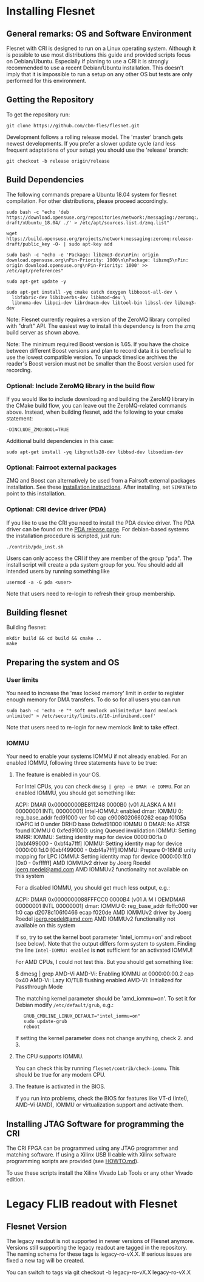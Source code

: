 Installing Flesnet
==================

General remarks: OS and Software Environment
--------------------------------------------

Flesnet with CRI is designed to run on a Linux operating system.
Although it is possible to use most distributions this guide and
provided scripts focus on Debian/Ubuntu. Especially if planing to use
a CRI it is strongly recommended to use a recent Debian/Ubuntu
installation. This doesn't imply that it is impossible to run a setup
on any other OS but tests are only performed for this environment.

Getting the Repository
----------------------

To get the repository run:

    git clone https://github.com/cbm-fles/flesnet.git

Development follows a rolling release model. The 'master' branch gets
newest developments. If you prefer a slower update cycle (and less
frequent adaptations of your setup) you should use the 'release'
branch:

    git checkout -b release origin/release

Build Dependencies
------------------

The following commands prepare a Ubuntu 18.04 system for flesnet
compilation. For other distributions, please proceed accordingly.

    sudo bash -c "echo 'deb https://download.opensuse.org/repositories/network:/messaging:/zeromq:/release-draft/xUbuntu_18.04/ ./' > /etc/apt/sources.list.d/zmq.list"

    wget https://build.opensuse.org/projects/network:messaging:zeromq:release-draft/public_key -O- | sudo apt-key add

    sudo bash -c "echo -e 'Package: libzmq3-dev\nPin: origin download.opensuse.org\nPin-Priority: 1000\n\nPackage: libzmq5\nPin: origin download.opensuse.org\nPin-Priority: 1000' >> /etc/apt/preferences"

    sudo apt-get update -y

    sudo apt-get install -yq cmake catch doxygen libboost-all-dev \
      libfabric-dev libibverbs-dev libkmod-dev \
      libnuma-dev libpci-dev librdmacm-dev libtool-bin libssl-dev libzmq3-dev

Note: Flesnet currently requires a version of the ZeroMQ library
compiled with "draft" API. The easiest way to install this dependency
is from the zmq build server as shown above.

Note: The minimum required Boost version is 1.65. If you have the
choice between different Boost versions and plan to record data it is
beneficial to use the lowest compatible version. To unpack timeslice
archives the reader's Boost version must not be smaller than the Boost
version used for recording.


### Optional: Include ZeroMQ library in the build flow

If you would like to include downloading and building the ZeroMQ library
in the CMake build flow, you can leave out the ZeroMQ-related commands above.
Instead, when building flesnet, add the following to your cmake statement:

    -DINCLUDE_ZMQ:BOOL=TRUE

Additional build dependencies in this case:

    sudo apt-get install -yq libgnutls28-dev libbsd-dev libsodium-dev


### Optional: Fairroot external packages

ZMQ and Boost can alternatively be used from a Fairsoft external packages
installation. See these [installation instructions][fairsoft-ext].
After installing, set `SIMPATH` to point to this installation.

[fairsoft-ext]: http://fairroot.gsi.de/?q=node/8


### Optional: CRI device driver (PDA)

If you like to use the CRI you need to install the PDA device driver.
The PDA driver can be found on the [PDA release page][pda-releases].
For debian-based systems the installation procedure is scripted, just run:

    ./contrib/pda_inst.sh

Users can only access the CRI if they are member of the group "pda".
The install script will create a pda system group for you. You should
add all intended users by running something like

    usermod -a -G pda <user>

Note that users need to re-login to refresh their group membership.

[pda-releases]: https://github.com/cbm-fles/pda/releases

Building flesnet
----------------

Building flesnet:

    mkdir build && cd build && cmake ..
    make


Preparing the system and OS
---------------------------

### User limits

You need to increase the 'max locked memory' limit in order to
register enough memory for DMA transfers. To do so for all users you can run

    sudo bash -c 'echo -e "* soft memlock unlimited\n* hard memlock unlimited" > /etc/security/limits.d/10-infiniband.conf'

Note that users need to re-login for new memlock limit to take effect.

### IOMMU

Your need to enable your systems IOMMU if not already enabled.
For an enabled IOMMU, following three statements have to be true:

  1. The feature is enabled in your OS.

     For Intel CPUs, you can check `dmesg | grep -e DMAR -e IOMMU`.
     For an enabled IOMMU, you should get something like:

        ACPI: DMAR 0x00000000BE811248 0000B0 (v01 ALASKA A M I    00000001 INTL 00000001)
        Intel-IOMMU: enabled
        dmar: IOMMU 0: reg_base_addr fed91000 ver 1:0 cap c9008020660262 ecap f0105a
        IOAPIC id 0 under DRHD base  0xfed91000 IOMMU 0
        DMAR: No ATSR found
        IOMMU 0 0xfed91000: using Queued invalidation
        IOMMU: Setting RMRR:
        IOMMU: Setting identity map for device 0000:00:1a.0 [0xbf499000 - 0xbf4a7fff]
        IOMMU: Setting identity map for device 0000:00:1d.0 [0xbf499000 - 0xbf4a7fff]
        IOMMU: Prepare 0-16MiB unity mapping for LPC
        IOMMU: Setting identity map for device 0000:00:1f.0 [0x0 - 0xffffff]
        AMD IOMMUv2 driver by Joerg Roedel <joerg.roedel@amd.com>
        AMD IOMMUv2 functionality not available on this system

     For a disabled IOMMU, you should get much less output, e.g.:

        ACPI: DMAR 0x0000000088FFFCC0 0000B4 (v01 A M I  OEMDMAR  00000001 INTL 00000001)
        dmar: IOMMU 0: reg_base_addr fbffc000 ver 1:0 cap d2078c106f0466 ecap f020de
        AMD IOMMUv2 driver by Joerg Roedel <joerg.roedel@amd.com>
        AMD IOMMUv2 functionality not available on this system

     If so, try to set the kernel boot parameter 'intel_iommu=on' and reboot
	 (see below). Note that the output differs form system to system.
     Finding the line `Intel-IOMMU: enabled` is **not** sufficient for an
	 activated IOMMU!

     For AMD CPUs, I could not test this. But you should get something like:

        $ dmesg | grep AMD-Vi
        AMD-Vi: Enabling IOMMU at 0000:00:00.2 cap 0x40
        AMD-Vi: Lazy IO/TLB flushing enabled
        AMD-Vi: Initialized for Passthrough Mode

     The matching kernel parameter should be 'amd_iommu=on'.
     To set it for Debian modify `/etc/default/grub`, e.g.:

            GRUB_CMDLINE_LINUX_DEFAULT="intel_iommu=on"
            sudo update-grub
            reboot

     If setting the kernel parameter does not change anything, check 2. and 3.

  2. The CPU supports IOMMU.

     You can check this by running `flesnet/contrib/check-iommu`. This should
	 be true for any modern CPU.

  3. The feature is activated in the BIOS.

     If you run into problems, check the BIOS for features like
     VT-d (Intel), AMD-Vi (AMD), IOMMU or virtualization support and activate
	 them.

Installing JTAG Software for programming the CRI
-------------------------------------------------

The CRI FPGA can be programmed using any JTAG programmer and matching
software. If using a Xilinx USB II cable with Xilinx software
programming scripts are provided (see [HOWTO.md](HOWTO.md)).

To use these scripts install the Xilinx Vivado Lab Tools or any other
Vivado edition.

Legacy FLIB readout with Flesnet
================================

Flesnet Version
---------------

The legacy readout is not supported in newer versions of Flesnet
anymore. Versions still supporting the legacy readout are tagged in
the repository. The naming schema for these tags is legacy-ro-vX.X. If
serious issues are fixed a new tag will be created.

You can switch to tags via
    git checkout -b legacy-ro-vX.X legacy-ro-vX.X

